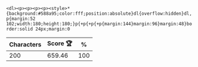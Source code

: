 `<dl><p><p><p><p><style>*{background:#588a95;color:fff;position:absolute}dl{overflow:hidden}dl,p{margin:52 102;width:180;height:180;}p{+p{+p{+p{margin:144}margin:96}margin:48}border:solid 24px;margin:0`

| Characters | Score 🏆 | %   |
| ---------- | -------- | --- |
| 200        | 659.46   | 100 |
